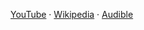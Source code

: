[YouTube][1] · [Wikipedia][2] · [Audible][3]

[1]: https://www.youtube.com/results?search_query=Death+by+Black+Hole%3A+And+Other+Cosmic+Quandaries
[2]: https://en.wikipedia.org/wiki/Death_by_Black_Hole
[3]: https://www.audible.com/pd/Death-by-Black-Hole-Audiobook/B002VA9L7A